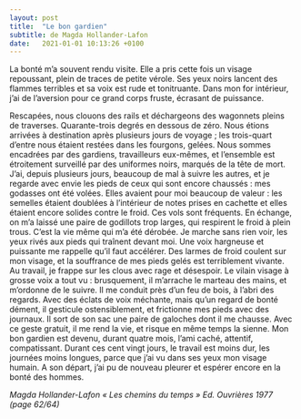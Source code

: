 ```yaml
---
layout: post
title:  "Le bon gardien"
subtitle: de Magda Hollander-Lafon
date:   2021-01-01 10:13:26 +0100
---
```

La bonté m’a souvent rendu visite. Elle a pris cette fois un visage repoussant, plein de traces de petite vérole. Ses yeux noirs lancent des flammes terribles et sa voix est rude et tonitruante. Dans mon for intérieur, j’ai de l’aversion pour ce grand corps fruste, écrasant de puissance.
 
Rescapées, nous clouons des rails et déchargeons des wagonnets pleins de traverses. Quarante-trois degrés en dessous de zéro. Nous étions arrivées à destination après plusieurs jours de voyage ; les trois-quart d’entre nous étaient restées dans les fourgons, gelées. Nous sommes encadrées par des gardiens, travailleurs eux-mêmes, et l’ensemble est étroitement surveillé par des uniformes noirs, marqués de la tête de mort.
J’ai, depuis plusieurs jours, beaucoup de mal à suivre les autres, et je regarde avec envie les pieds de ceux qui sont encore chaussés : mes godasses ont été volées. Elles avaient pour moi beaucoup de valeur : les semelles étaient doublées à l’intérieur de notes prises en cachette et elles étaient encore solides contre le froid. Ces vols sont fréquents. En échange, on m’a laissé une paire de godillots trop larges, qui respirent le froid à plein trous. C’est la vie même qui m’a été dérobée. Je marche sans rien voir, les yeux rivés aux pieds qui traînent devant moi. Une voix hargneuse et puissante me rappelle qu’il faut accélérer.
Des larmes de froid coulent sur mon visage, et la souffrance de mes pieds gelés est terriblement vivante.
Au travail, je frappe sur les clous avec rage et désespoir.
Le vilain visage à grosse voix a tout vu : brusquement, il m’arrache le marteau des mains, et m’ordonne de le suivre. Il me conduit près d’un feu de bois, à l’abri des regards. Avec des éclats de voix méchante, mais qu’un regard de bonté dément, il gesticule ostensiblement, et frictionne mes pieds avec des journaux.
Il sort de son sac une paire de galoches dont il me chausse.
Avec ce geste gratuit, il me rend la vie, et risque en même temps la sienne.
Mon bon gardien est devenu, durant quatre mois, l’ami caché, attentif, compatissant. Durant ces cent vingt jours, le travail est moins dur, les journées moins longues, parce que j’ai vu dans ses yeux mon visage humain.
A son départ, j’ai pu de nouveau pleurer et espérer encore en la bonté des hommes.
 
*Magda Hollander-Lafon
« Les chemins du temps » Ed. Ouvrières 1977 (page 62/64)*
